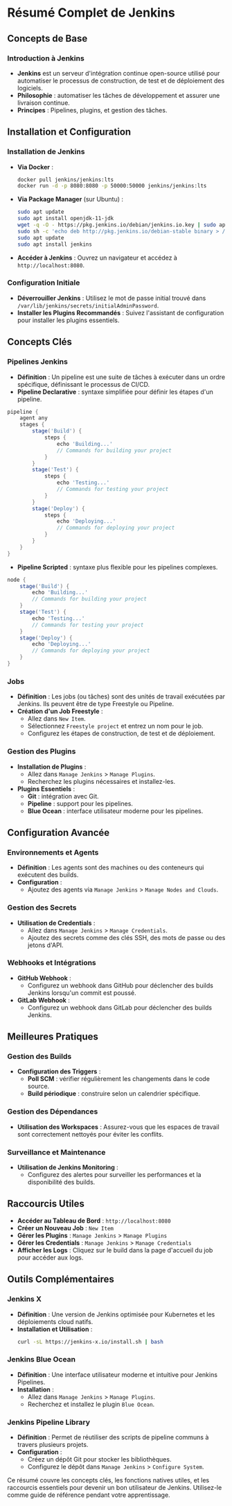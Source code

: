 # Résumé Complet de Jenkins

## Concepts de Base

### Introduction à Jenkins
- **Jenkins** est un serveur d'intégration continue open-source utilisé pour automatiser le processus de construction, de test et de déploiement des logiciels.
- **Philosophie** : automatiser les tâches de développement et assurer une livraison continue.
- **Principes** : Pipelines, plugins, et gestion des tâches.

## Installation et Configuration

### Installation de Jenkins
- **Via Docker** :
  ```bash
  docker pull jenkins/jenkins:lts
  docker run -d -p 8080:8080 -p 50000:50000 jenkins/jenkins:lts
  ```
- **Via Package Manager** (sur Ubuntu) :
  ```bash
  sudo apt update
  sudo apt install openjdk-11-jdk
  wget -q -O - https://pkg.jenkins.io/debian/jenkins.io.key | sudo apt-key add -
  sudo sh -c 'echo deb http://pkg.jenkins.io/debian-stable binary > /etc/apt/sources.list.d/jenkins.list'
  sudo apt update
  sudo apt install jenkins
  ```
- **Accéder à Jenkins** : Ouvrez un navigateur et accédez à `http://localhost:8080`.

### Configuration Initiale
- **Déverrouiller Jenkins** : Utilisez le mot de passe initial trouvé dans `/var/lib/jenkins/secrets/initialAdminPassword`.
- **Installer les Plugins Recommandés** : Suivez l'assistant de configuration pour installer les plugins essentiels.

## Concepts Clés

### Pipelines Jenkins
- **Définition** : Un pipeline est une suite de tâches à exécuter dans un ordre spécifique, définissant le processus de CI/CD.
- **Pipeline Declarative** : syntaxe simplifiée pour définir les étapes d'un pipeline.

```groovy
pipeline {
    agent any
    stages {
        stage('Build') {
            steps {
                echo 'Building...'
                // Commands for building your project
            }
        }
        stage('Test') {
            steps {
                echo 'Testing...'
                // Commands for testing your project
            }
        }
        stage('Deploy') {
            steps {
                echo 'Deploying...'
                // Commands for deploying your project
            }
        }
    }
}
```

- **Pipeline Scripted** : syntaxe plus flexible pour les pipelines complexes.

```groovy
node {
    stage('Build') {
        echo 'Building...'
        // Commands for building your project
    }
    stage('Test') {
        echo 'Testing...'
        // Commands for testing your project
    }
    stage('Deploy') {
        echo 'Deploying...'
        // Commands for deploying your project
    }
}
```

### Jobs
- **Définition** : Les jobs (ou tâches) sont des unités de travail exécutées par Jenkins. Ils peuvent être de type Freestyle ou Pipeline.
- **Création d'un Job Freestyle** :
  - Allez dans `New Item`.
  - Sélectionnez `Freestyle project` et entrez un nom pour le job.
  - Configurez les étapes de construction, de test et de déploiement.

### Gestion des Plugins
- **Installation de Plugins** :
  - Allez dans `Manage Jenkins` > `Manage Plugins`.
  - Recherchez les plugins nécessaires et installez-les.
- **Plugins Essentiels** :
  - **Git** : intégration avec Git.
  - **Pipeline** : support pour les pipelines.
  - **Blue Ocean** : interface utilisateur moderne pour les pipelines.

## Configuration Avancée

### Environnements et Agents
- **Définition** : Les agents sont des machines ou des conteneurs qui exécutent des builds.
- **Configuration** :
  - Ajoutez des agents via `Manage Jenkins` > `Manage Nodes and Clouds`.

### Gestion des Secrets
- **Utilisation de Credentials** :
  - Allez dans `Manage Jenkins` > `Manage Credentials`.
  - Ajoutez des secrets comme des clés SSH, des mots de passe ou des jetons d'API.

### Webhooks et Intégrations
- **GitHub Webhook** :
  - Configurez un webhook dans GitHub pour déclencher des builds Jenkins lorsqu'un commit est poussé.
- **GitLab Webhook** :
  - Configurez un webhook dans GitLab pour déclencher des builds Jenkins.

## Meilleures Pratiques

### Gestion des Builds
- **Configuration des Triggers** :
  - **Poll SCM** : vérifier régulièrement les changements dans le code source.
  - **Build périodique** : construire selon un calendrier spécifique.

### Gestion des Dépendances
- **Utilisation des Workspaces** : Assurez-vous que les espaces de travail sont correctement nettoyés pour éviter les conflits.

### Surveillance et Maintenance
- **Utilisation de Jenkins Monitoring** :
  - Configurez des alertes pour surveiller les performances et la disponibilité des builds.

## Raccourcis Utiles

- **Accéder au Tableau de Bord** : `http://localhost:8080`
- **Créer un Nouveau Job** : `New Item`
- **Gérer les Plugins** : `Manage Jenkins` > `Manage Plugins`
- **Gérer les Credentials** : `Manage Jenkins` > `Manage Credentials`
- **Afficher les Logs** : Cliquez sur le build dans la page d'accueil du job pour accéder aux logs.

## Outils Complémentaires

### Jenkins X
- **Définition** : Une version de Jenkins optimisée pour Kubernetes et les déploiements cloud natifs.
- **Installation et Utilisation** :
  ```bash
  curl -sL https://jenkins-x.io/install.sh | bash
  ```

### Jenkins Blue Ocean
- **Définition** : Une interface utilisateur moderne et intuitive pour Jenkins Pipelines.
- **Installation** : 
  - Allez dans `Manage Jenkins` > `Manage Plugins`.
  - Recherchez et installez le plugin `Blue Ocean`.

### Jenkins Pipeline Library
- **Définition** : Permet de réutiliser des scripts de pipeline communs à travers plusieurs projets.
- **Configuration** :
  - Créez un dépôt Git pour stocker les bibliothèques.
  - Configurez le dépôt dans `Manage Jenkins` > `Configure System`.

Ce résumé couvre les concepts clés, les fonctions natives utiles, et les raccourcis essentiels pour devenir un bon utilisateur de Jenkins. Utilisez-le comme guide de référence pendant votre apprentissage.
```